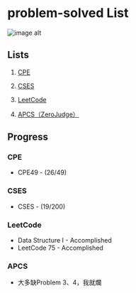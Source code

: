 # problem-solved List

![image alt](https://imgur.com/Ugud9kc.jpg)

## Lists

1. [CPE](https://onlinejudge.org/index.php)

2. [CSES](https://cses.fi/problemset/)

3. [LeetCode](https://leetcode.com/)

4. [APCS（ZeroJudge）](https://zerojudge.tw/Problems)

## Progress

### CPE

* CPE49 - (26/49)


### CSES

* CSES - (19/200)


### LeetCode

* Data Structure I - Accomplished
* LeetCode 75 - Accomplished

### APCS

* 大多缺Problem 3、4，我就爛